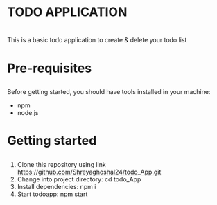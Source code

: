 # TODO APPLICATION
#
This is a basic todo application to create & delete your todo list

# Pre-requisites
##
Before getting started, you should have tools installed in your machine:
 - npm
 - node.js
 
# Getting started
##
1. Clone this repository using link https://github.com/Shreyaghoshal24/todo_App.git
2. Change into project directory: cd todo_App
3. Install dependencies: npm i
4. Start todoapp: npm start
